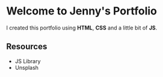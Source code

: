 # Welcome to Jenny's Portfolio

I created this portfolio using **HTML**, **CSS** and a little bit of **JS**.


## Resources
- JS Library
- Unsplash